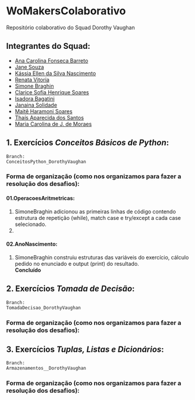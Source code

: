 # WoMakersColaborativo
Repositório colaborativo do Squad Dorothy Vaughan


## Integrantes do Squad:
- [Ana Carolina Fonseca Barreto]()  
- [Jane Souza](https://github.com/janessf)
- [Kássia Ellen da Silva Nascimento]()
- [Renata Vitoria]()
- [Simone Braghin](https://github.com/SimoneBraghin)
- [Clarice Sofia Henrique Soares](https://github.com/claricesoares)
- [Isadora Bagatini]()
- [Janaina Solidade]()
- [Maitê Haramoni Soares]()
- [Thaís Aparecida dos Santos]()
- [Maria Carolina de J. de Moraes]()

## 1. Exercícios *Conceitos Básicos de Python*:  
    Branch:  
    ConceitosPython_DorothyVaughan
### Forma de organização (como nos organizamos para fazer a resolução dos desafios):
#### 01.OperacoesAritmetricas:
1. SimoneBraghin adicionou as primeiras linhas de código contendo estrutura de repetição (while), match case e try/except a cada case selecionado.
2. 

#### 02.AnoNascimento: 
1. SimoneBraghin construiu estruturas das variáveis do exercício, cálculo pedido no enunciado e output (print) do resultado.  
**Concluído**

## 2. Exercícios *Tomada de Decisão*:  
    Branch:  
    TomadaDecisao_DorothyVaughan
### Forma de organização (como nos organizamos para fazer a resolução dos desafios):

## 3. Exercícios *Tuplas, Listas e Dicionários*:  
    Branch:  
    Armazenamentos__DorothyVaughan
### Forma de organização (como nos organizamos para fazer a resolução dos desafios):
